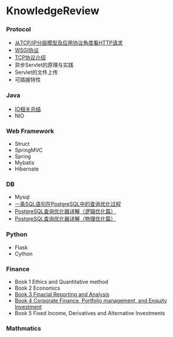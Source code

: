 # KnowledgeReview

### Protocol
- [从TCP/IP分层模型及应用协议角度看HTTP请求](https://github.com/PassWarer/KnowledgeReview/blob/master/Protocol/%E4%BB%8ETCPIP%E5%88%86%E5%B1%82%E6%A8%A1%E5%9E%8B%E5%8F%8A%E5%BA%94%E7%94%A8%E5%8D%8F%E8%AE%AE%E8%A7%92%E5%BA%A6%E7%9C%8BHTTP%E8%AF%B7%E6%B1%82.md)
- [WSGI协议](https://github.com/PassWarer/KnowledgeReview/blob/master/Python/documents/WSGI%E5%8D%8F%E8%AE%AE.md)
- [TCP协议介绍](https://github.com/PassWarer/KnowledgeReview/blob/master/Protocol/TCP%E5%8D%8F%E8%AE%AE%E4%BB%8B%E7%BB%8D.md)
- 异步Servlet的原理与实践
- Servlet的文件上传
- 可插拨特性

### Java

- [IO相关总结](https://github.com/PassWarer/KnowledgeReview/blob/master/Java/documents/JavaIO.md)
- NIO

### Web Framework
- Struct
- SpringMVC
- Spring
- Mybatis
- Hibernate

### DB
- Mysql
- [一条SQL语句在PostgreSQL中的查询优化过程](https://github.com/PassWarer/KnowledgeReview/blob/master/DB/%E4%B8%80%E6%9D%A1SQL%E8%AF%AD%E5%8F%A5%E7%9A%84%E6%9F%A5%E8%AF%A2%E4%BC%98%E5%8C%96.md)
- [PostgreSQL查询优化器详解（逻辑优化篇）](http://dbaplus.cn/news-155-2060-1.html)
- [PostgreSQL查询优化器详解（物理优化篇）](http://dbaplus.cn/news-155-2061-1.html)

### Python
- Flask
- Cython

### Finance
- Book 1 Ethics and Quantitative method
- Book 2 Economics
- [Book 3 Finacial Reporting and Analysis](https://github.com/PassWarer/KnowledgeReview/blob/master/Finance/Financial%20Reporting%20and%20Analysis.md)
- [Book 4 Corporate Finance, Portfolio management, and Enquity Investment](https://github.com/PassWarer/KnowledgeReview/blob/master/Finance/Corporate%20Finance%2CPortfolio%20management%2Cand%20Enquity%20Investment.md)
- Book 5 Fixed Income, Derivatives and Alternative Investments

### Mathmatics 
